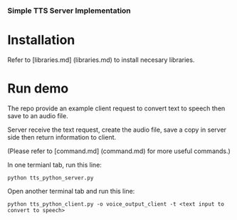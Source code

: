 ### Simple TTS Server Implementation ###


# Installation
Refer to [libraries.md] (libraries.md) to install necesary libraries.

# Run demo

The repo provide an example client request to convert text to speech then save to an audio file.

Server receive the text request, create the audio file, save a copy in server side then return information to client.

(Please refer to [command.md] (command.md) for more useful commands.)

In one termianl tab, run this line:
```
python tts_python_server.py
```

Open another terminal tab and run this line:
```
python tts_python_client.py -o voice_output_client -t <text input to convert to speech>
```
